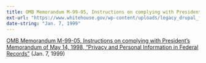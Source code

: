 ```yaml
---
title: OMB Memorandum M-99-05, Instructions on complying with President’s Memorandum of May 14, 1998, “Privacy and Personal Information in Federal Records”
ext-url: "https://www.whitehouse.gov/wp-content/uploads/legacy_drupal_files/omb/memoranda/1999/m99_05.pdf"
date-string: "Jan. 7, 1999"
---
```

[OMB Memorandum M-99-05, Instructions on complying with President’s Memorandum of May 14, 1998, “Privacy and Personal Information in Federal Records”](https://www.whitehouse.gov/wp-content/uploads/legacy_drupal_files/omb/memoranda/1999/m99_05.pdf) (Jan. 7, 1999)
